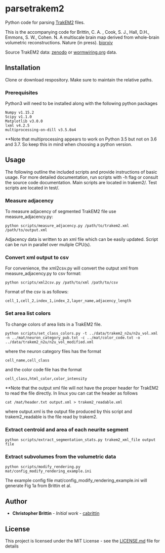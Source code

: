 # parsetrakem2
Python code for parsing [TrakEM2](https://imagej.net/TrakEM2) files. 

This is the accompanying code for 
Brittin, C. A. , Cook, S. J., Hall, D.H., Emmons, S. W., Cohen. N. A multiscale brain map derived from whole-brain volumetric reconstructions. Nature (in press). [biorxiv](https://doi.org/10.1101/2020.05.24.112870)

Source TrakEM2 data: [zenodo](https://zenodo.org/record/4383277#.X-wK5tZOk-I) or [wormwiring.org](http://wormwiring.org/) data.

## Installation
Clone or download respository. Make sure to maintain the relative paths.

### Prerequisites
Python3 will need to be installed along with the following python packages 
```
Numpy v1.15.2
Scipy v1.1.0
Matplotlib v3.0.0
lxml v4.2.5
multiprocessing-on-dill v3.5.0a4
```
**Note that multiprocessing appears to work on Python 3.5 but not on 3.6 and 3.7. So keep this in mind when choosing a python version. 
## Usage

The following outline the included scripts and provide instructions of basic usage. 
For more detailed documentation, run scripts with -h flag or consult the source code documentation.
Main scripts are located in trakem2/.  Test scripts are located in test/.

### Measure adjacency
To measure adjacency of segmented TrakEM2 file use measure_adjacency.py:
```
python scripts/measure_adjacency.py /path/to/trakem2.xml /path/to/output.xml
```
Adjacency data is written to an xml file which can be easily updated. Script can be run in parallel over muliple CPU(s).

### Convert xml output to csv
For convenience, the xml2csv.py will convert the output xml from measure_adjacency.py to csv format:
```
python scripts/xml2csv.py /path/to/xml /path/to/csv
```
Format of the csv is as follows:
```
cell_1,cell_2,index_1,index_2,layer_name,adjacency_length
```

### Set area list colors
To change colors of area lists in a TrakEM2 file.
```
python scripts/set_class_colors.py -t ../data/trakem2_n2u/n2u_vol.xml -n ../mat/neuron_category_pub.txt -c ../mat/color_code.txt -o ../data/trakem2_n2u/n2u_vol_modified.xml
```
where the neuron category files has the format
```
cell_name,cell_class
```
and the color code file has the format
```
cell_class,html_color,color_intensity
```
**Note that the output xml file will not have the proper header for TrakEM2 to read the file directly. In linux you can cat the header as follows
```
cat /mat/header.txt output.xml > trakem2_readable.xml
```
where output.xml is the output file produced by this script and
trakem2_readable is the file read by trakem2.

### Extract centroid and area of each neurite segment 
```
python scripts/extract_segmentation_stats.py trakem2_xml_file output file
```

### Extract subvolumes from the volumetric data 
```
python scripts/modify_rendering.py mat/config_modify_rendering_example.ini
```
The example config file mat/config_modify_rendering_example.ini will generate Fig 1a from Brittin et al.


## Author

* **Christopher Brittin** - *Initial work* - [cabrittin](https://github.com/cabrittin)


## License

This project is licensed under the MIT License - see the [LICENSE.md](LICENSE.md) file for details


